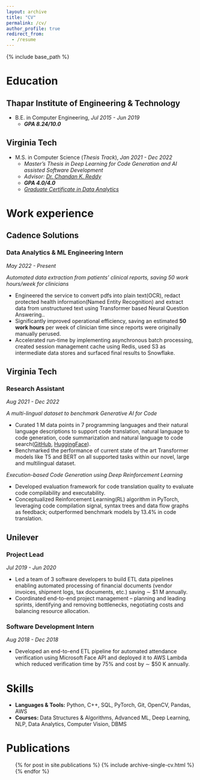 ```yaml
---
layout: archive
title: "CV"
permalink: /cv/
author_profile: true
redirect_from:
  - /resume
---
```


{% include base_path %}

Education
======
<h2>Thapar Institute of Engineering & Technology</h2>

* B.E. in Computer Engineering, *Jul 2015 - Jun 2019*
  * ***GPA 8.24/10.0***

<h2>Virginia Tech</h2>

* M.S. in Computer Science (*Thesis Track*), *Jan 2021 - Dec 2022*
  * *Master’s Thesis in Deep Learning for Code Generation and AI assisted Software Development*
  * *Advisor: [Dr. Chandan K. Reddy](https://people.cs.vt.edu/reddy/)*
  * ***GPA 4.0/4.0***
  * *[Graduate Certificate in Data Analytics](https://www.michaelsutter.com/ediploma?fn=diplomastatuscheck&key=02000000ffd21ae1c9aa397065f48993e175be119b2c8558268e0c474a8dcb2e815e8797d2d83a7a62300a5890b6aa379f2cfe444fa8e5417935b361b5669a92c903290d)*

Work experience
======
<h2>Cadence Solutions</h2>

  <h3>Data Analytics & ML Engineering Intern</h3>
  
  *May 2022 - Present*
  
  *Automated data extraction from patients’ clinical reports, saving 50 work hours/week for clinicians*
  * Engineered the service to convert pdfs into plain text(OCR), redact protected health information(Named Entity Recognition) and extract data from unstructured text using Transformer based Neural Question Answering..
  * Significantly improved operational efficiency, saving an estimated **50 work hours** per week of clinician time since reports were originally manually perused.
  * Accelerated run-time by implementing asynchronous batch processing, created session management cache using Redis, used S3 as intermediate data stores and surfaced final results to Snowflake.

<h2>Virginia Tech</h2>

  <h3>Research Assistant</h3>

  *Aug 2021 - Dec 2022*
  
  *A multi-lingual dataset to benchmark Generative AI for Code*
  * Curated 1 M data points in 7 programming languages and their natural language descriptions to support code translation, natural language to code generation, code summarization and natural language to code search([GitHub](https://github.com/reddy-lab-code-research/XLCoST), [HuggingFace](https://huggingface.co/datasets/codeparrot/xlcost-text-to-code)).
  * Benchmarked the performance of current state of the art Transformer models like T5 and BERT on all supported tasks within our novel, large and multilingual dataset.
  
  *Execution-based Code Generation using Deep Reinforcement Learning*
  * Developed evaluation framework for code translation quality to evaluate code compilability and executability.
  * Conceptualized Reinforcement Learning(RL) algorithm in PyTorch, leveraging code compilation signal, syntax trees and data flow graphs as feedback; outperformed benchmark models by 13.4% in code translation.

<h2>Unilever</h2>

  <h3>Project Lead</h3>

  *Jul 2019 - Jun 2020*
  * Led a team of 3 software developers to build ETL data pipelines enabling automated processing of financial documents (vendor invoices, shipment logs, tax documents, etc.) saving ∼ $1 M annually.
  * Coordinated end-to-end project management – planning and leading sprints, identifying and removing bottlenecks, negotiating costs and balancing resource allocation.

  <h3>Software Development Intern</h3>

  *Aug 2018 - Dec 2018*
  * Developed an end-to-end ETL pipeline for automated attendance verification using Microsoft Face API and deployed it to AWS Lambda which reduced verification time by 75% and cost by ∼ $50 K annually.

Skills
======
* **Languages & Tools:** Python, C++, SQL, PyTorch, Git, OpenCV, Pandas, AWS
* **Courses:** Data Structures & Algorithms, Advanced ML, Deep Learning, NLP, Data Analytics, Computer Vision, DBMS


Publications
======
  <ul>{% for post in site.publications %}
    {% include archive-single-cv.html %}
  {% endfor %}</ul>
  

